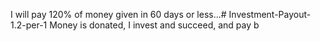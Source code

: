 I will pay 120% of money given in 60 days or less...# Investment-Payout-1.2-per-1
Money is donated, I invest and succeed, and pay b
